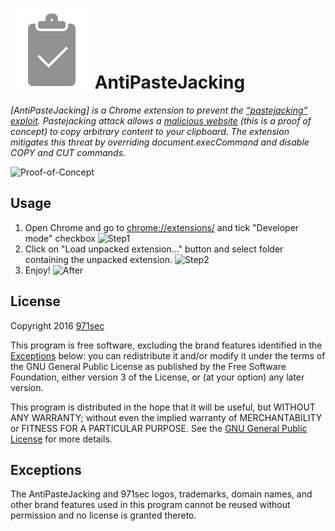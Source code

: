 # ![Logo](assets/logo.png) AntiPasteJacking 
*[AntiPasteJacking] is a Chrome extension to prevent the
[“pastejacking” exploit](https://github.com/dxa4481/Pastejacking). 
Pastejacking attack allows a [malicious website](https://security.love/Pastejacking/)
(this is a proof of concept) to copy arbitrary content to your clipboard. The
extension mitigates this threat by overriding document.execCommand and disable COPY and CUT commands.*

![Proof-of-Concept](https://cloud.githubusercontent.com/assets/19666696/15699659/b333d2b6-27df-11e6-8211-703884e9461a.gif)

## Usage

1. Open Chrome and go to [chrome://extensions/](chrome://extensions/) and tick "Developer mode" checkbox
![Step1](https://cloud.githubusercontent.com/assets/19666696/15699998/33deef2a-27e2-11e6-8579-5ea96fae51ec.png)
2. Click on "Load unpacked extension..." button and select folder containing the unpacked extension.
![Step2](https://cloud.githubusercontent.com/assets/19666696/15700070/c9d7ecca-27e2-11e6-8fb1-99f2a68f298d.png)
3. Enjoy!
![After](https://cloud.githubusercontent.com/assets/19666696/15700509/42576fc0-27e5-11e6-8c15-1c4efa42bd3d.gif)

## License

Copyright 2016 [971sec](http://www.971sec.com>)

This program is free software, excluding the brand features identified in the
[Exceptions](#exceptions) below: you can redistribute it and/or modify it under
the terms of the GNU General Public License as published by the Free Software
Foundation, either version 3 of the License, or (at your option) any later
version.

This program is distributed in the hope that it will be useful, but WITHOUT ANY
WARRANTY; without even the implied warranty of MERCHANTABILITY or FITNESS FOR A
PARTICULAR PURPOSE. See the
[GNU General Public License](https://www.gnu.org/licenses/gpl.html) for more
details.

## Exceptions

The AntiPasteJacking and 971sec logos, trademarks, domain names, and other
brand features used in this program cannot be reused without permission and no
license is granted thereto.


